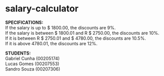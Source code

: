 # salary-calculator

<b>SPECIFICATIONS:</b><br>
If the salary is up to $ 1800.00, the discounts are 9%.<br>
If the salary is between $ 1800.01 and R $ 2750.00, the discounts are 10%.<br>
If it is between R $ 2750.01 and $ 4780.00, the discounts are 10.5%.<br>
If it is above 4780.01, the discounts are 12%.<br>


<b>STUDENTS:</b><br>
Gabriel Cunha (00205174)<br>
Lucas Gomes (00207553)<br>
Sandro Souza (00207306)<br>
